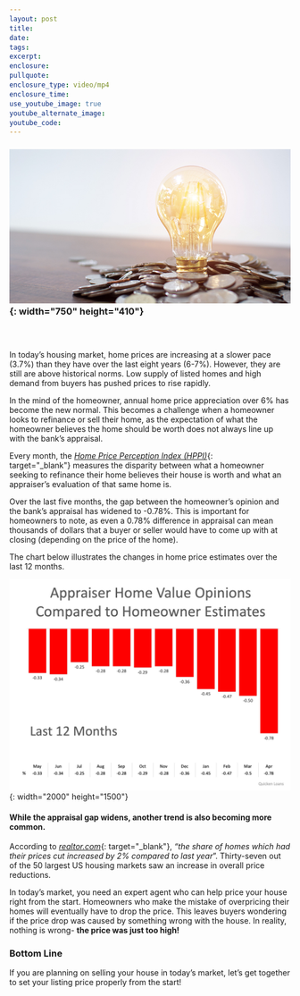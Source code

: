 ```yaml
---
layout: post
title:
date:
tags:
excerpt:
enclosure:
pullquote:
enclosure_type: video/mp4
enclosure_time:
use_youtube_image: true
youtube_alternate_image:
youtube_code:
---
```


### ![](/uploads/bulb.jpg){: width="750" height="410"}

### &nbsp;

In today’s housing market, home prices are increasing at a slower pace (3.7%) than they have over the last eight years (6-7%). However, they are still are above historical norms. Low supply of listed homes and high demand from buyers has pushed prices to rise rapidly.

In the mind of the homeowner, annual home price appreciation over 6% has become the new normal. This becomes a challenge when a homeowner looks to refinance or sell their home, as the expectation of what the homeowner believes the home should be worth does not always line up with the bank’s appraisal.

Every month, the&nbsp;[*Home Price Perception Index (HPPI)*](https://www.quickenloans.com/press-room/2019/04/09/owner-perception-of-home-values-dropped-50-in-march-according-to-quicken-loans-study/){: target="_blank"}&nbsp;measures the disparity between what a homeowner seeking to refinance their home believes their house is worth and what an appraiser’s evaluation of that same home is.

Over the last five months, the gap between the homeowner’s opinion and the bank’s appraisal has widened to -0.78%. This is important for homeowners to note, as even a 0.78% difference in appraisal can mean thousands of dollars that a buyer or seller would have to come up with at closing (depending on the price of the home).

The chart below illustrates the changes in home price estimates over the last 12 months.

![](/uploads/appraiser.jpeg){: width="2000" height="1500"}

#### **While the appraisal gap widens, another trend is also becoming more common.**

According to&nbsp;[*realtor.com*](https://www.realtor.com/research/april-2019-data/){: target="_blank"},&nbsp;*“the share of homes which had their prices cut increased by 2% compared to last year*”. Thirty-seven out of the 50 largest US housing markets saw an increase in overall price reductions.

In today’s market, you need an expert agent who can help price your house right from the start. Homeowners who make the mistake of overpricing their homes will eventually have to drop the price. This leaves buyers wondering if the price drop was caused by something wrong with the house. In reality, nothing is wrong-&nbsp;**the price was just too high\!**

### **Bottom Line**

If you are planning on selling your house in today’s market, let’s get together to set your listing price properly from the start\!